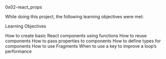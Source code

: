 0x02-react_props

While doing this project, the following learning objectives were met:

Learning Objectives

How to create basic React components using functions
How to reuse components
How to pass properties to components
How to define types for components
How to use Fragments
When to use a key to improve a loop’s performance
